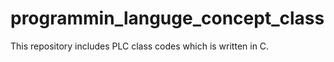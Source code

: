 # programmin_languge_concept_class

This repository includes PLC class codes which is written in C.

